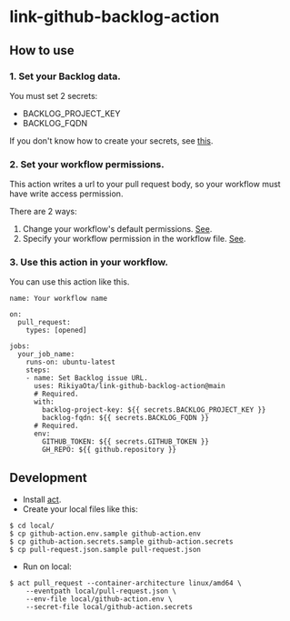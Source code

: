 # link-github-backlog-action

## How to use


### 1. Set your Backlog data.

You must set 2 secrets:

- BACKLOG_PROJECT_KEY
- BACKLOG_FQDN

If you don't know how to create your secrets, see [this](https://docs.github.com/en/actions/security-guides/encrypted-secrets#creating-encrypted-secrets-for-an-environment).

### 2. Set your workflow permissions.

This action writes a url to your pull request body, so your workflow must have write access permission.

There are 2 ways:


1. Change your workflow's default permissions. [See](https://docs.github.com/en/repositories/managing-your-repositorys-settings-and-features/enabling-features-for-your-repository/managing-github-actions-settings-for-a-repository#setting-the-permissions-of-the-github_token-for-your-repository).
2. Specify your workflow permission in the workflow file. [See](https://docs.github.com/en/actions/security-guides/automatic-token-authentication#modifying-the-permissions-for-the-github_token).


### 3. Use this action in your workflow.

You can use this action like this.

```
name: Your workflow name

on:
  pull_request:
    types: [opened]

jobs:
  your_job_name:
    runs-on: ubuntu-latest
    steps:
    - name: Set Backlog issue URL.
      uses: RikiyaOta/link-github-backlog-action@main
      # Required.
      with:
        backlog-project-key: ${{ secrets.BACKLOG_PROJECT_KEY }}
        backlog-fqdn: ${{ secrets.BACKLOG_FQDN }}
      # Required.
      env:
        GITHUB_TOKEN: ${{ secrets.GITHUB_TOKEN }}
        GH_REPO: ${{ github.repository }}
```

## Development

- Install [act](https://github.com/nektos/act).
- Create your local files like this:

```
$ cd local/
$ cp github-action.env.sample github-action.env
$ cp github-action.secrets.sample github-action.secrets
$ cp pull-request.json.sample pull-request.json
```

- Run on local:

```
$ act pull_request --container-architecture linux/amd64 \
    --eventpath local/pull-request.json \
    --env-file local/github-action.env \
    --secret-file local/github-action.secrets
```
